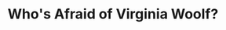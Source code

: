 ---
title: "Who's Afraid of Virginia Woolf?"
drama-url: "https://en.wikipedia.org/wiki/Who%27s_Afraid_of_Virginia_Woolf%3F"
brief-introduction:  "means who’s afraid of the big bad wolf … who’s afraid of living life without false illusions."
img-name: "Who's Afraid of Virgina Woolf? (16207227022)"
image-url: "https://upload.wikimedia.org/wikipedia/commons/4/41/Who%27s_Afraid_of_Virgina_Woolf%3F_%2816207227022%29.jpg"
img-creator: "Otterbein University Theatre & Dance"
licence: "CC BY-SA 2.0"

original-work-name: of the same name
original-work-type: song
original-work-year: 1933
original-work-url: https://en.wikipedia.org/wiki/Who%27s_Afraid_of_the_Big_Bad_Wolf%3F
writer: "Edward Albee"

category: "play"
tags: "1960s, Marital strife"

synopsis: "The play explores the complexities of a middle-aged couple, Martha and George's marriage. One night, after a college faculty reunion, they hosted an unwitting young couple, Nick and, as guests, pulling them into their painful and frustrating relationship through a series of conversations and activities.
(wikipedia 2021)"
act-brief: | 
  _**Act I**_-Fun and Games  
  _**Act I**_-Walpurgisnacht    
  _**Act I**_-The Exorcism  
  (wikipedia 2021)  
transition: "Who's Afraid of Virginia Woolf is Edward Albee's play first performed in October 1962, winning the Tony Award for Best Play in 1963 and the New York Drama Critics' Circle Award for Best Play in 1962-63. In 1966, the play was made into a film and released, continuing to be active in the public view.
(wikipedia 2021)"

performance-date: "October 13, 1962"
performance-country: "America"
performance-city: "New York"
performance-venue: "Broadway - Billy Rose Theatre"
director: "Alan Schneider"
director-img-url: http://a1.qpic.cn/psc?/V1102NCk2FEIdr/bqQfVz5yrrGYSXMvKr.cqa6e9aDN6UweBYyaE4PtMu5frDBuTOSJ6Mz*LmwQaVqleFFTcgbZGVYn4WMGcldWuDx7rUsSbvhY6HjarsVlh.c!/b&ek=1&kp=1&pt=0&bo=QAZABkAGQAYRECc!&tl=3&su=031977711&tm=1641038400&sce=0-12-12&rf=2-9
director-img-licence:

scriptwriter: 

references: "wikipedia.org. 2021. Who's Afraid of Virginia Woolf? - Wikipedia. [online] Available at: <https://en.wikipedia.org/wiki/Who%27s_Afraid_of_Virginia_Woolf%3F> [Accessed 13 December 2021]." 

music1: "\"Who's Afraid of Virginia Woolf\" -- Main Title, composed by Alex North"
music-url: https://www.youtube.com/watch?v=dcx3WFDw6z8

music2: Baker Street Philharmonic
music-url: https://www.youtube.com/watch?v=H4ZyV2kCWLM 

music3: Who's Afraid Of Virginia Wolff? (Pt. 1)
music3-url: https://www.youtube.com/watch?v=dWFItGF2aHY

layout: exhibit
---